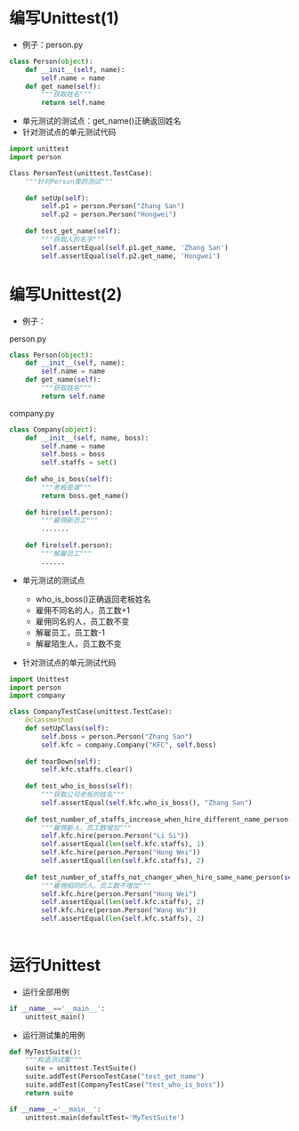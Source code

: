 # 编写Unittest(1)

+ 例子：person.py
```python
class Person(object):
	def __init__(self, name):
		self.name = name
	def get_name(self):
		"""获取姓名"""
		return self.name
```

+ 单元测试的测试点：get_name()正确返回姓名
+ 针对测试点的单元测试代码
```python 
import unittest
import person

Class PersonTest(unittest.TestCase):
	"""针对Person类的测试"""
	
	def setUp(self):
		self.p1 = person.Person("Zhang San")
		self.p2 = person.Person("Hongwei")
	
	def test_get_name(self):
		"""获取人的名字"""
		self.assertEqual(self.p1.get_name, 'Zhang San')
		self.assertEqual(self.p2.get_name, 'Hongwei')

```

# 编写Unittest(2)

+ 例子：

person.py
```python
class Person(object):
	def __init__(self, name):
		self.name = name
	def get_name(self):
		"""获取姓名"""
		return self.name
```
company.py
```python
class Company(object):
 	def __init__(self, name, boss):
		self.name = name
		self.boss = boss
		self.staffs = set()
		
	def who_is_boss(self):
		"""老板是谁"""
		return boss.get_name()
		
	def hire(self.person):
		"""雇佣新员工"""
		.......
		
	def fire(self.person):
		"""解雇员工"""
		......
```
+ 单元测试的测试点
	+ who_is_boss()正确返回老板姓名
	+ 雇佣不同名的人，员工数+1
	+ 雇佣同名的人，员工数不变
	+ 解雇员工，员工数-1
	+ 解雇陌生人，员工数不变 

+ 针对测试点的单元测试代码
```python
import Unittest
import person
import company

class CompanyTestCase(unittest.TestCase):
	@classmethod
	def setUpClass(self):
		self.boss = person.Person("Zhang San")
		self.kfc = company.Company("KFC", self.boss)
		
	def tearDown(self):
		self.kfc.staffs.clear()
		
	def test_who_is_boss(self):
		"""获取公司老板的姓名"""
		self.assertEqual(self.kfc.who_is_boss(), "Zhang San")
		
	def test_number_of_staffs_increase_when_hire_different_name_person(self):
		"""雇佣新人，员工数增加"""
		self.kfc.hire(person.Person("Li Si"))
		self.assertEqual(len(self.kfc.staffs), 1)
		self.kfc.hire(person.Person("Hong Wei"))
		self.assertEqual(len(self.kfc.staffs), 2)
		
	def test_number_of_staffs_not_changer_when_hire_same_name_person(self):
		"""雇佣相同的人，员工数不增加"""
		self.kfc.hire(person.Person("Hong Wei")
		self.assertEqual(len(self.kfc.staffs), 2)
		self.kfc.hire(person.Person("Wang Wu"))
		self.assertEqual(len(self.kfc.staffs), 2)
		

```

# 运行Unittest
+ 运行全部用例
```python
if __name__=='__main__':
	unittest_main()
```
+ 运行测试集的用例
```python
def MyTestSuite():
	"""构造测试集"""
	suite = unittest.TestSuite()
	suite.addTest(PersonTestCase("test_get_name")
	suite.addTest(CompanyTestCase("test_who_is_boss"))
	return suite

if __name__='__main__':
	unittest.main(defaultTest='MyTestSuite')
```
